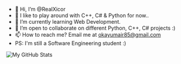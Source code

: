 - 👋 Hi, I’m @RealXicor
- 👀 I like to play around with C++, C# & Python for now..
- 🌱 I’m currently learning Web Development.
- 💞️ I’m open to collaborate on different Python, C++, C# projects :)
- 📫 How to reach me? Email me at okayumair85@gmail.com
- PS: I'm still a Software Engineering student :)

![My GitHub Stats](https://github-readme-stats.vercel.app/api?username=RealXicor&show_icons=true&theme=midnight-purple)
